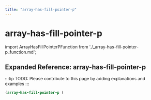 ```yaml
---
title: "array-has-fill-pointer-p"
---
```


# array-has-fill-pointer-p

import ArrayHasFillPointerPFunction from './_array-has-fill-pointer-p_function.md';

<ArrayHasFillPointerPFunction />

## Expanded Reference: array-has-fill-pointer-p

:::tip
TODO: Please contribute to this page by adding explanations and examples
:::

```lisp
(array-has-fill-pointer-p )
```
